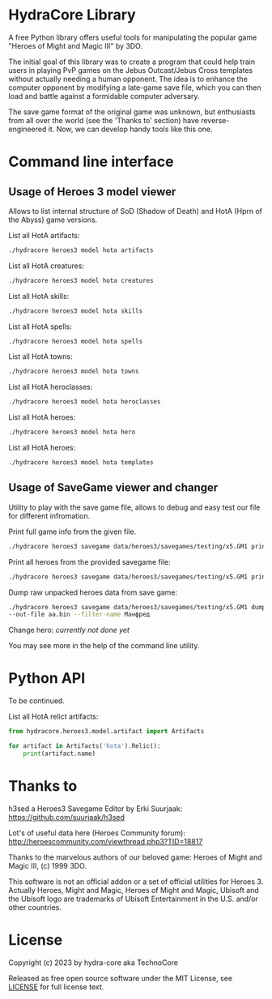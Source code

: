 HydraCore Library
=================

A free Python library offers useful tools for manipulating the popular game "Heroes of Might and Magic III" by 3DO.

The initial goal of this library was to create a program that could help train users in playing PvP games on the Jebus Outcast/Jebus Cross templates without actually needing a human opponent. The idea is to enhance the computer opponent by modifying a late-game save file, which you can then load and battle against a formidable computer adversary.

The save game format of the original game was unknown, but enthusiasts from all over the world (see the 'Thanks to' section) have reverse-engineered it. Now, we can develop handy tools like this one.


Command line interface
======================


Usage of Heroes 3 model viewer
------------------------------

Allows to list internal structure of SoD (Shadow of Death) and HotA (Hprn of the Abyss) game versions.

List all HotA artifacts:
```bash
./hydracore heroes3 model hota artifacts
```
List all HotA creatures:
```bash
./hydracore heroes3 model hota creatures
```
List all HotA skills:
```bash
./hydracore heroes3 model hota skills
```
List all HotA spells:
```bash
./hydracore heroes3 model hota spells
```
List all HotA towns:
```bash
./hydracore heroes3 model hota towns
```
List all HotA heroclasses:
```bash
./hydracore heroes3 model hota heroclasses
```
List all HotA heroes:
```bash
./hydracore heroes3 model hota hero
```
List all HotA heroes:
```bash
./hydracore heroes3 model hota templates
```

Usage of SaveGame viewer and changer
------------------------------------

Utility to play with the save game file, allows to debug and easy test our file for different infromation.

Print full game info from the given file.
```bash
./hydracore heroes3 savegame data/heroes3/savegames/testing/x5.GM1 print gameinfo
```

Print all heroes from the provided savegame file:
```bash
./hydracore heroes3 savegame data/heroes3/savegames/testing/x5.GM1 print heroes
```

Dump raw unpacked heroes data from save game:
```bash
./hydracore heroes3 savegame data/heroes3/savegames/testing/x5.GM1 dump hero \
--out-file aa.bin --filter-name Манфред
```

Change hero:
*currently not done yet*

You may see more in the help of the command line utility.


Python API
======================

To be continued.

List all HotA relict artifacts:
```python
from hydracore.heroes3.model.artifact import Artifacts

for artifact in Artifacts('hota').Relic():
    print(artifact.name)
```



Thanks to
=========

h3sed a Heroes3 Savegame Editor by Erki Suurjaak: https://github.com/suurjaak/h3sed

Lot's of useful data here (Heroes Community forum): http://heroescommunity.com/viewthread.php3?TID=18817

Thanks to the marvelous authors of our beloved game: Heroes of Might and Magic III, (c) 1999 3DO.

This software is not an official addon or a set of official utilities for Heroes 3. Actually Heroes, Might and Magic, Heroes of Might and Magic, Ubisoft and the Ubisoft logo are trademarks of Ubisoft Entertainment in the U.S. and/or other countries.


License
=======

Copyright (c) 2023 by hydra-core aka TechnoCore

Released as free open source software under the MIT License,
see [LICENSE](LICENSE) for full license text.
